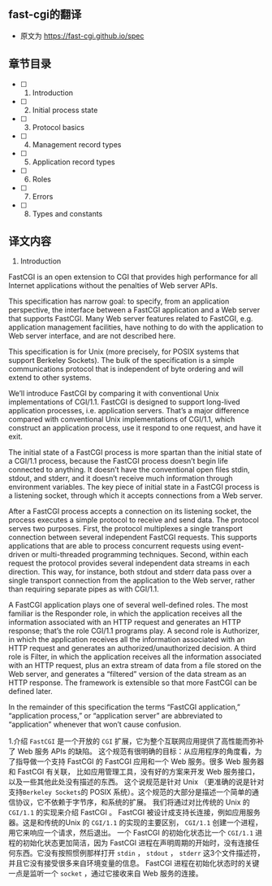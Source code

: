 ## fast-cgi的翻译
* 原文为 https://fast-cgi.github.io/spec

## 章节目录
- [ ] 1. Introduction
- [ ] 2. Initial process state
- [ ] 3. Protocol basics
- [ ] 4. Management record types
- [ ] 5. Application record types
- [ ] 6. Roles
- [ ] 7. Errors
- [ ] 8. Types and constants


## 译文内容
>
1. Introduction

FastCGI is an open extension to CGI that provides high performance for all Internet applications without the penalties of Web server APIs.

This specification has narrow goal: to specify, from an application perspective, the interface between a FastCGI application and a Web server that supports FastCGI. Many Web server features related to FastCGI, e.g. application management facilities, have nothing to do with the application to Web server interface, and are not described here.

This specification is for Unix (more precisely, for POSIX systems that support Berkeley Sockets). The bulk of the specification is a simple communications protocol that is independent of byte ordering and will extend to other systems.

We’ll introduce FastCGI by comparing it with conventional Unix implementations of CGI/1.1. FastCGI is designed to support long-lived application processes, i.e. application servers. That’s a major difference compared with conventional Unix implementations of CGI/1.1, which construct an application process, use it respond to one request, and have it exit.

The initial state of a FastCGI process is more spartan than the initial state of a CGI/1.1 process, because the FastCGI process doesn’t begin life connected to anything. It doesn’t have the conventional open files stdin, stdout, and stderr, and it doesn’t receive much information through environment variables. The key piece of initial state in a FastCGI process is a listening socket, through which it accepts connections from a Web server.

After a FastCGI process accepts a connection on its listening socket, the process executes a simple protocol to receive and send data. The protocol serves two purposes. First, the protocol multiplexes a single transport connection between several independent FastCGI requests. This supports applications that are able to process concurrent requests using event-driven or multi-threaded programming techniques. Second, within each request the protocol provides several independent data streams in each direction. This way, for instance, both stdout and stderr data pass over a single transport connection from the application to the Web server, rather than requiring separate pipes as with CGI/1.1.

A FastCGI application plays one of several well-defined roles. The most familiar is the Responder role, in which the application receives all the information associated with an HTTP request and generates an HTTP response; that’s the role CGI/1.1 programs play. A second role is Authorizer, in which the application receives all the information associated with an HTTP request and generates an authorized/unauthorized decision. A third role is Filter, in which the application receives all the information associated with an HTTP request, plus an extra stream of data from a file stored on the Web server, and generates a “filtered” version of the data stream as an HTTP response. The framework is extensible so that more FastCGI can be defined later.

In the remainder of this specification the terms “FastCGI application,” “application process,” or “application server” are abbreviated to “application” whenever that won’t cause confusion.


1.介绍
`FastCGI` 是一个开放的 `CGI` 扩展，它为整个互联网应用提供了高性能而弥补了 Web 服务 APIs 的缺陷。
这个规范有很明确的目标：从应用程序的角度看，为了指导做一个支持 FastCGI 的 FastCGI 应用和一个 Web 服务。很多 Web 服务器和 FastCGI 有关联，
比如应用管理工具，没有好的方案来开发 Web 服务接口，以及一些其他此处没有描述的东西。
这个说规范是针对 Unix （更准确的说是针对支持`Berkeley Sockets`的 POSIX 系统）。这个规范的大部分是描述一个简单的通信协议，它不依赖于字节序，和系统的扩展。
我们将通过对比传统的 Unix 的 `CGI/1.1` 的实现来介绍 FastCGI 。 FastCGI 被设计成支持长连接，例如应用服务器。这是和传统的Unix 的 `CGI/1.1` 的实现的主要区别， `CGI/1.1` 创建一个进程，用它来响应一个请求，然后退出。
一个 FastCGI 的初始化状态比一个 `CGI/1.1` 进程的初始化状态更加简洁，因为 FastCGI 进程在声明周期的开始时，没有连接任何东西。它没有按照惯例那样打开 `stdin` ， `stdout` ， `stderr` 这3个文件描述符，并且它没有接受很多来自环境变量的信息。 FastCGI 进程在初始化状态时的关键一点是监听一个 `socket` ，通过它接收来自 Web 服务的连接。

